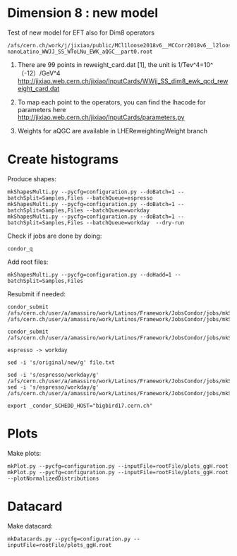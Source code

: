 Dimension 8 : new model
====

Test of new model for EFT also for Dim8 operators

    /afs/cern.ch/work/j/jixiao/public/MCl1loose2018v6__MCCorr2018v6__l2loose__l2tightOR2018v6
    nanoLatino_WWJJ_SS_WToLNu_EWK_aQGC__part0.root
    

1. There are 99 points in reweight_card.dat [1], the unit is 1/Tev^4=10^（-12）/GeV^4
    http://jixiao.web.cern.ch/jixiao/InputCards/WWjj_SS_dim8_ewk_qcd_reweight_card.dat


2. To map each point to the operators, you can find the lhacode for parameters here
    http://jixiao.web.cern.ch/jixiao/InputCards/parameters.py

3. Weights for aQGC are available in LHEReweightingWeight branch




Create histograms
====

Produce shapes:

    mkShapesMulti.py --pycfg=configuration.py --doBatch=1 --batchSplit=Samples,Files --batchQueue=espresso
    mkShapesMulti.py --pycfg=configuration.py --doBatch=1 --batchSplit=Samples,Files --batchQueue=workday 
    mkShapesMulti.py --pycfg=configuration.py --doBatch=1 --batchSplit=Samples,Files --batchQueue=workday  --dry-run
    
    
Check if jobs are done by doing:

    condor_q
    
Add root files:

    mkShapesMulti.py --pycfg=configuration.py --doHadd=1 --batchSplit=Samples,Files
    

Resubmit if needed:

    condor_submit /afs/cern.ch/user/a/amassiro/work/Latinos/Framework/JobsCondor/jobs/mkShapes__NonPrompt/mkShapes__NonPrompt__ALL__DATA.19.jds
    /afs/cern.ch/user/a/amassiro/work/Latinos/Framework/JobsCondor/jobs/mkShapes__ggH/mkShapes__ggH__ALL__ggWW.0.sh

    condor_submit  /afs/cern.ch/user/a/amassiro/work/Latinos/Framework/JobsCondor/jobs/mkShapes__ggH/mkShapes__ggH__ALL__Vg.4.jds
       
    espresso -> workday

    sed -i 's/original/new/g' file.txt

    sed -i 's/espresso/workday/g'    /afs/cern.ch/user/a/amassiro/work/Latinos/Framework/JobsCondor/jobs/mkShapes__ggH/mkShapes__ggH__ALL__Vg.4.jds
    sed -i 's/espresso/workday/g'    /afs/cern.ch/user/a/amassiro/work/Latinos/Framework/JobsCondor/jobs/mkShapes__ggH/mkShapes__ggH__ALL__Vg.6.jds
        
    export _condor_SCHEDD_HOST="bigbird17.cern.ch"
    
    
    
Plots
====

Make plots:


    mkPlot.py --pycfg=configuration.py --inputFile=rootFile/plots_ggH.root
    mkPlot.py --pycfg=configuration.py --inputFile=rootFile/plots_ggH.root  --plotNormalizedDistributions
    

Datacard
====

Make datacard:


    mkDatacards.py --pycfg=configuration.py --inputFile=rootFile/plots_ggH.root


        

